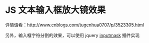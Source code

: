 # JS 文本输入框放大镜效果

详情请看：http://www.cnblogs.com/tugenhua0707/p/3523305.html

另外，输入框字符分割的效果，可以使用 jquery [inputmask](https://github.com/RobinHerbots/jquery.inputmask) 插件实现